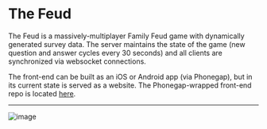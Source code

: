 The Feud
================
The Feud is a massively-multiplayer Family Feud game with dynamically generated survey data. The server maintains the state of the game (new question and answer cycles every 30 seconds) and all clients are synchronized via websocket connections.

The front-end can be built as an iOS or Android app (via Phonegap), but in its current state is served as a website. The Phonegap-wrapped front-end repo is located [here](http://github.com/silversteez/question-game-pg).

* * *

![image](http://static.squarespace.com/static/4fd2fb04c4aab8a0a53c0654/t/5264a9efe4b089d24c29322a/1382328816711/theFeud_screen.jpg)
